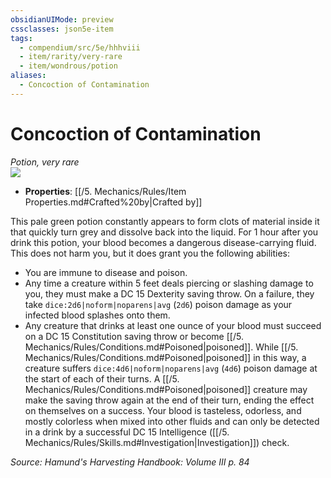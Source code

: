 ```yaml
---
obsidianUIMode: preview
cssclasses: json5e-item
tags:
  - compendium/src/5e/hhhviii
  - item/rarity/very-rare
  - item/wondrous/potion
aliases:
  - Concoction of Contamination
---
```

# Concoction of Contamination
*Potion, very rare*  
![](https://raw.githubusercontent.com/TheGiddyLimit/homebrew/master/_img/HHH/HHHVIII/ConcoctionofContamination.webp#right)  

- **Properties**: [[/5. Mechanics/Rules/Item Properties.md#Crafted%20by\|Crafted by]]

This pale green potion constantly appears to form clots of material inside it that quickly turn grey and dissolve back into the liquid. For 1 hour after you drink this potion, your blood becomes a dangerous disease-carrying fluid. This does not harm you, but it does grant you the following abilities:

- You are immune to disease and poison.  
- Any time a creature within 5 feet deals piercing or slashing damage to you, they must make a DC 15 Dexterity saving throw. On a failure, they take `dice:2d6|noform|noparens|avg` (`2d6`) poison damage as your infected blood splashes onto them.  
- Any creature that drinks at least one ounce of your blood must succeed on a DC 15 Constitution saving throw or become [[/5. Mechanics/Rules/Conditions.md#Poisoned\|poisoned]]. While [[/5. Mechanics/Rules/Conditions.md#Poisoned\|poisoned]] in this way, a creature suffers `dice:4d6|noform|noparens|avg` (`4d6`) poison damage at the start of each of their turns. A [[/5. Mechanics/Rules/Conditions.md#Poisoned\|poisoned]] creature may make the saving throw again at the end of their turn, ending the effect on themselves on a success. Your blood is tasteless, odorless, and mostly colorless when mixed into other fluids and can only be detected in a drink by a successful DC 15 Intelligence ([[/5. Mechanics/Rules/Skills.md#Investigation\|Investigation]]) check.  

*Source: Hamund's Harvesting Handbook: Volume III p. 84*
